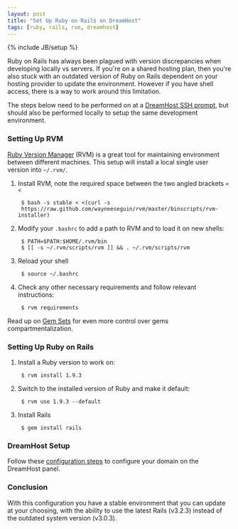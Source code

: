 ```yaml
---
layout: post
title: "Set Up Ruby on Rails on DreamHost"
tags: [ruby, rails, rvm, dreamhost]
---
```

{% include JB/setup %}

Ruby on Rails has always been plagued with version discrepancies when developing
locally vs servers. If you're on a shared hosting plan, then you're also stuck
with an outdated version of Ruby on Rails dependent on your hosting provider to
update the environment. However if you have shell access, there is a way to work
around this limitation.

The steps below need to be performed on at a [DreamHost SSH
prompt](http://wiki.dreamhost.com/SSH), but should also be performed locally to
setup the same development environment.

### Setting Up RVM

[Ruby Version Manager](http://beginrescueend.com/) (RVM) is a great tool for
maintaining environment between different machines. This setup will install a
local single user version into `~/.rvm/`.

1. Install RVM, note the required space between the two angled brackets `< <`

        $ bash -s stable < <(curl -s
        https://raw.github.com/wayneeseguin/rvm/master/binscripts/rvm-installer)

2. Modify your `.bashrc` to add a path to RVM and to load it on new shells:

        $ PATH=$PATH:$HOME/.rvm/bin
        $ [[ -s ~/.rvm/scripts/rvm ]] && . ~/.rvm/scripts/rvm

3. Reload your shell

        $ source ~/.bashrc

4. Check any other necessary requirements and follow relevant instructions:

        $ rvm requirements

Read up on [Gem Sets](http://beginrescueend.com/gemsets/basics/) for even more
 control over gems compartmentalization.

### Setting Up Ruby on Rails

1. Install a Ruby version to work on:

        $ rvm install 1.9.3

2. Switch to the installed version of Ruby and make it default:

        $ rvm use 1.9.3 --default

3. Install Rails

        $ gem install rails

### DreamHost Setup

Follow these [configuration
steps](http://wiki.dreamhost.com/Passenger#Configuration_Steps)
to configure your domain on the DreamHost panel.

### Conclusion

With this configuration you have a stable environment that you can update at
your choosing, with the ability to use the latest Rails (v3.2.3) instead of the
outdated system version (v3.0.3).
